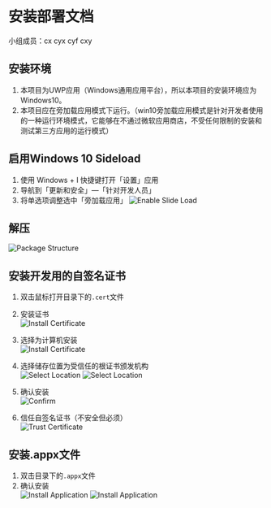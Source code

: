 # 安装部署文档 
小组成员：cx cyx cyf cxy
## 安装环境
1. 本项目为UWP应用（Windows通用应用平台），所以本项目的安装环境应为Windows10。
2. 本项目应在旁加载应用模式下运行。（win10旁加载应用模式是针对开发者使用的一种运行环境模式，它能够在不通过微软应用商店，不受任何限制的安装和测试第三方应用的运行模式）
## 启用Windows 10 Sideload 
1. 使用 Windows + I 快捷键打开「设置」应用 
2. 导航到「更新和安全」—「针对开发人员」 
3. 将单选项调整选中「旁加载应用」 
![Enable Slide Load](./assets/install/enable-sideload.png) 

## 解压
![Package Structure](./assets/install/package-structure.png)

## 安装开发用的自签名证书
1. 双击鼠标打开目录下的``.cert``文件
2. 安装证书  
![Install Certificate](./assets/install/install-certificate.png)

3. 选择为计算机安装  
![Install Certificate](./assets/install/import-certificate.png)

4. 选择储存位置为受信任的根证书颁发机构  
![Select Location](./assets/install/select-certificate-location.png)
![Select Location](./assets/install/select-certificate-location-1.png)

5. 确认安装  
![Confirm](./assets/install/install-certificate-1.png)

6. 信任自签名证书（不安全但必须）  
![Trust Certificate](./assets/install/trust-certificate.png)

##  安装.appx文件 
1. 双击目录下的``.appx``文件
2. 确认安装  
![Install Application](./assets/install/install-application.png)
![Install Application](./assets/install/application-installing.png)
